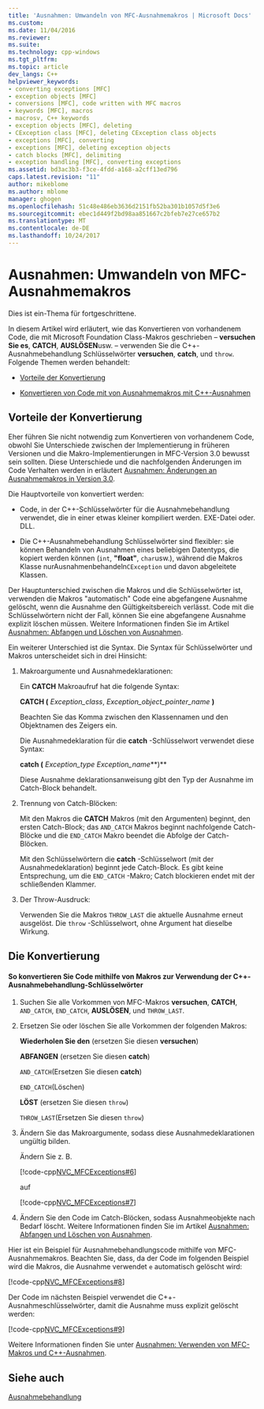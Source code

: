 ```yaml
---
title: 'Ausnahmen: Umwandeln von MFC-Ausnahmemakros | Microsoft Docs'
ms.custom: 
ms.date: 11/04/2016
ms.reviewer: 
ms.suite: 
ms.technology: cpp-windows
ms.tgt_pltfrm: 
ms.topic: article
dev_langs: C++
helpviewer_keywords:
- converting exceptions [MFC]
- exception objects [MFC]
- conversions [MFC], code written with MFC macros
- keywords [MFC], macros
- macrosv, C++ keywords
- exception objects [MFC], deleting
- CException class [MFC], deleting CException class objects
- exceptions [MFC], converting
- exceptions [MFC], deleting exception objects
- catch blocks [MFC], delimiting
- exception handling [MFC], converting exceptions
ms.assetid: bd3ac3b3-f3ce-4fdd-a168-a2cff13ed796
caps.latest.revision: "11"
author: mikeblome
ms.author: mblome
manager: ghogen
ms.openlocfilehash: 51c48e486eb3636d2151fb52ba301b1057d5f3e6
ms.sourcegitcommit: ebec1d449f2bd98aa851667c2bfeb7e27ce657b2
ms.translationtype: MT
ms.contentlocale: de-DE
ms.lasthandoff: 10/24/2017
---
```

# <a name="exceptions-converting-from-mfc-exception-macros"></a>Ausnahmen: Umwandeln von MFC-Ausnahmemakros
Dies ist ein-Thema für fortgeschrittene.  
  
 In diesem Artikel wird erläutert, wie das Konvertieren von vorhandenem Code, die mit Microsoft Foundation Class-Makros geschrieben – **versuchen Sie es**, **CATCH**, **AUSLÖSEN**usw. – verwenden Sie die C++-Ausnahmebehandlung Schlüsselwörter **versuchen**, **catch**, und `throw`. Folgende Themen werden behandelt:  
  
-   [Vorteile der Konvertierung](#_core_advantages_of_converting)  
  
-   [Konvertieren von Code mit von Ausnahmemakros mit C++-Ausnahmen](#_core_doing_the_conversion)  
  
##  <a name="_core_advantages_of_converting"></a>Vorteile der Konvertierung  
 Eher führen Sie nicht notwendig zum Konvertieren von vorhandenem Code, obwohl Sie Unterschiede zwischen der Implementierung in früheren Versionen und die Makro-Implementierungen in MFC-Version 3.0 bewusst sein sollten. Diese Unterschiede und die nachfolgenden Änderungen im Code Verhalten werden in erläutert [Ausnahmen: Änderungen an Ausnahmemakros in Version 3.0](../mfc/exceptions-changes-to-exception-macros-in-version-3-0.md).  
  
 Die Hauptvorteile von konvertiert werden:  
  
-   Code, in der C++-Schlüsselwörter für die Ausnahmebehandlung verwendet, die in einer etwas kleiner kompiliert werden. EXE-Datei oder. DLL.  
  
-   Die C++-Ausnahmebehandlung Schlüsselwörter sind flexibler: sie können Behandeln von Ausnahmen eines beliebigen Datentyps, die kopiert werden können (`int`, **"float"**, `char`usw.), während die Makros Klasse nurAusnahmenbehandeln`CException` und davon abgeleitete Klassen.  
  
 Der Hauptunterschied zwischen die Makros und die Schlüsselwörter ist, verwenden die Makros "automatisch" Code eine abgefangene Ausnahme gelöscht, wenn die Ausnahme den Gültigkeitsbereich verlässt. Code mit die Schlüsselwörtern nicht der Fall, können Sie eine abgefangene Ausnahme explizit löschen müssen. Weitere Informationen finden Sie im Artikel [Ausnahmen: Abfangen und Löschen von Ausnahmen](../mfc/exceptions-catching-and-deleting-exceptions.md).  
  
 Ein weiterer Unterschied ist die Syntax. Die Syntax für Schlüsselwörter und Makros unterscheidet sich in drei Hinsicht:  
  
1.  Makroargumente und Ausnahmedeklarationen:  
  
     Ein **CATCH** Makroaufruf hat die folgende Syntax:  
  
     **CATCH (** *Exception_class*, *Exception_object_pointer_name* **)**  
  
     Beachten Sie das Komma zwischen den Klassennamen und den Objektnamen des Zeigers ein.  
  
     Die Ausnahmedeklaration für die **catch** -Schlüsselwort verwendet diese Syntax:  
  
     **catch (** *Exception_type* *Exception_name***)**  
  
     Diese Ausnahme deklarationsanweisung gibt den Typ der Ausnahme im Catch-Block behandelt.  
  
2.  Trennung von Catch-Blöcken:  
  
     Mit den Makros die **CATCH** Makros (mit den Argumenten) beginnt, den ersten Catch-Block; das `AND_CATCH` Makros beginnt nachfolgende Catch-Blöcke und die `END_CATCH` Makro beendet die Abfolge der Catch-Blöcken.  
  
     Mit den Schlüsselwörtern die **catch** -Schlüsselwort (mit der Ausnahmedeklaration) beginnt jede Catch-Block. Es gibt keine Entsprechung, um die `END_CATCH` -Makro; Catch blockieren endet mit der schließenden Klammer.  
  
3.  Der Throw-Ausdruck:  
  
     Verwenden Sie die Makros `THROW_LAST` die aktuelle Ausnahme erneut ausgelöst. Die `throw` -Schlüsselwort, ohne Argument hat dieselbe Wirkung.  
  
##  <a name="_core_doing_the_conversion"></a>Die Konvertierung  
  
#### <a name="to-convert-code-using-macros-to-use-the-c-exception-handling-keywords"></a>So konvertieren Sie Code mithilfe von Makros zur Verwendung der C++-Ausnahmebehandlung-Schlüsselwörter  
  
1.  Suchen Sie alle Vorkommen von MFC-Makros **versuchen**, **CATCH**, `AND_CATCH`, `END_CATCH`, **AUSLÖSEN**, und `THROW_LAST`.  
  
2.  Ersetzen Sie oder löschen Sie alle Vorkommen der folgenden Makros:  
  
     **Wiederholen Sie den** (ersetzen Sie diesen **versuchen**)  
  
     **ABFANGEN** (ersetzen Sie diesen **catch**)  
  
     `AND_CATCH`(Ersetzen Sie diesen **catch**)  
  
     `END_CATCH`(Löschen)  
  
     **LÖST** (ersetzen Sie diesen `throw`)  
  
     `THROW_LAST`(Ersetzen Sie diesen `throw`)  
  
3.  Ändern Sie das Makroargumente, sodass diese Ausnahmedeklarationen ungültig bilden.  
  
     Ändern Sie z. B.  
  
     [!code-cpp[NVC_MFCExceptions#6](../mfc/codesnippet/cpp/exceptions-converting-from-mfc-exception-macros_1.cpp)]  
  
     auf  
  
     [!code-cpp[NVC_MFCExceptions#7](../mfc/codesnippet/cpp/exceptions-converting-from-mfc-exception-macros_2.cpp)]  
  
4.  Ändern Sie den Code im Catch-Blöcken, sodass Ausnahmeobjekte nach Bedarf löscht. Weitere Informationen finden Sie im Artikel [Ausnahmen: Abfangen und Löschen von Ausnahmen](../mfc/exceptions-catching-and-deleting-exceptions.md).  
  
 Hier ist ein Beispiel für Ausnahmebehandlungscode mithilfe von MFC-Ausnahmemakros. Beachten Sie, dass, da der Code im folgenden Beispiel wird die Makros, die Ausnahme verwendet `e` automatisch gelöscht wird:  
  
 [!code-cpp[NVC_MFCExceptions#8](../mfc/codesnippet/cpp/exceptions-converting-from-mfc-exception-macros_3.cpp)]  
  
 Der Code im nächsten Beispiel verwendet die C++-Ausnahmeschlüsselwörter, damit die Ausnahme muss explizit gelöscht werden:  
  
 [!code-cpp[NVC_MFCExceptions#9](../mfc/codesnippet/cpp/exceptions-converting-from-mfc-exception-macros_4.cpp)]  
  
 Weitere Informationen finden Sie unter [Ausnahmen: Verwenden von MFC-Makros und C++-Ausnahmen](../mfc/exceptions-using-mfc-macros-and-cpp-exceptions.md).  
  
## <a name="see-also"></a>Siehe auch  
 [Ausnahmebehandlung](../mfc/exception-handling-in-mfc.md)


